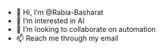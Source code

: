 - 👋 Hi, I’m @Rabia-Basharat
- 👀 I’m interested in AI
- 💞️ I’m looking to collaborate on automation
- 📫 Reach me through my email 

<!---
Rabia-Basharat/Rabia-Basharat is a ✨ special ✨ repository because its `README.md` (this file) appears on your GitHub profile.
You can click the Preview link to take a look at your changes.
--->
